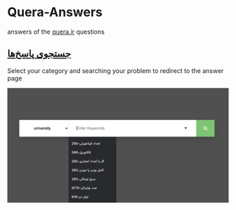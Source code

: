 # Quera-Answers

answers of the  [quera.ir](https://quera.ir/) questions

## [جستجوی پاسخ‌ها](https://kasrazarei39.github.io/Quera-Answers/search)

Select your category and searching your problem to redirect to the answer page

![github-octocat](https://github.com/kasrazarei39/Quera-Answers/blob/main/search/pic1.png)
